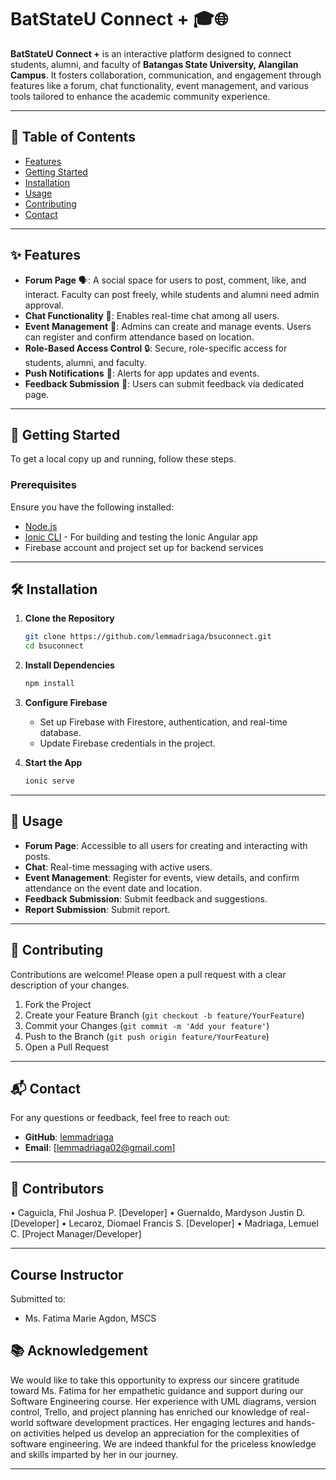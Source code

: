 # BatStateU Connect + 🎓🌐

**BatStateU Connect +** is an interactive platform designed to connect students, alumni, and faculty of **Batangas State University, Alangilan Campus**.
It fosters collaboration, communication, and engagement through features like a forum, chat functionality, event management,
and various tools tailored to enhance the academic community experience.

---

## 📖 Table of Contents

- [Features](#features)
- [Getting Started](#getting-started)
- [Installation](#installation)
- [Usage](#usage)
- [Contributing](#contributing)
- [Contact](#contact)

---

## ✨ Features

- **Forum Page** 🗣️: A social space for users to post, comment, like, and interact. Faculty can post freely, while students and alumni need admin approval.
- **Chat Functionality** 💬: Enables real-time chat among all users.
- **Event Management** 🎉: Admins can create and manage events. Users can register and confirm attendance based on location.
- **Role-Based Access Control** 🔒: Secure, role-specific access for students, alumni, and faculty.
- **Push Notifications** 📲: Alerts for app updates and events.
- **Feedback Submission** 📝: Users can submit feedback via dedicated page.

---

## 🚀 Getting Started

To get a local copy up and running, follow these steps.

### Prerequisites

Ensure you have the following installed:

- [Node.js](https://nodejs.org/)
- [Ionic CLI](https://ionicframework.com/getting-started) - For building and testing the Ionic Angular app
- Firebase account and project set up for backend services

---

## 🛠️ Installation

1. **Clone the Repository**

   ```bash
   git clone https://github.com/lemmadriaga/bsuconnect.git
   cd bsuconnect
   ```

2. **Install Dependencies**

   ```bash
   npm install
   ```

3. **Configure Firebase**

   - Set up Firebase with Firestore, authentication, and real-time database.
   - Update Firebase credentials in the project.

4. **Start the App**

   ```bash
   ionic serve
   ```

---

## 📲 Usage

- **Forum Page**: Accessible to all users for creating and interacting with posts.
- **Chat**: Real-time messaging with active users.
- **Event Management**: Register for events, view details, and confirm attendance on the event date and location.
- **Feedback Submission**: Submit feedback and suggestions.
- **Report Submission**: Submit report.

---

## 🤝 Contributing

Contributions are welcome! Please open a pull request with a clear description of your changes.

1. Fork the Project
2. Create your Feature Branch (`git checkout -b feature/YourFeature`)
3. Commit your Changes (`git commit -m 'Add your feature'`)
4. Push to the Branch (`git push origin feature/YourFeature`)
5. Open a Pull Request

---



## 📬 Contact

For any questions or feedback, feel free to reach out:

- **GitHub**: [lemmadriaga](https://github.com/lemmadriaga)
- **Email**: [lemmadriaga02@gmail.com]

---



## 👥 Contributors
• Caguicla, Fhil Joshua P. [Developer]
• Guernaldo, Mardyson Justin D. [Developer]
• Lecaroz, Diomael Francis S. [Developer]
• Madriaga, Lemuel C. [Project Manager/Developer] 

---

## Course Instructor 
Submitted to: 
- Ms. Fatima Marie Agdon, MSCS

## 📚 Acknowledgement
We would like to take this opportunity to express our sincere gratitude toward Ms. Fatima for her empathetic guidance and support during our Software Engineering course. Her experience with UML diagrams, version control, Trello, and project planning has enriched our knowledge of real-world software development practices. Her engaging lectures and hands-on activities helped us develop an appreciation for the complexities of software engineering. We are indeed thankful for the priceless knowledge and skills imparted by her in our journey.

---

